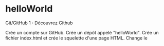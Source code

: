 # helloWorld

Git/GitHub 1 : Découvrez Github

Crée un compte sur GitHub.
Crée un dépôt appelé "helloWorld".
Crée un fichier index.html et crée le squelette d'une page HTML. Change le <title> dans index.html et fais un commit avec une description (in english please) décrivant le changement (par exemple: Changed title).
